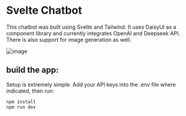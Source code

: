 # Svelte Chatbot

This chatbot was built using Svelte and Tailwind. It uses DaisyUI as a component library and currently integrates OpenAI and Deepseek API. There is also support for image generation as well.

![image](https://github.com/user-attachments/assets/cedc19e9-9892-4b4e-baff-0dc92797becf)


## build the app: 
Setup is extremely simple. Add your API keys into the .env file where indicated, then run:
```
npm install
npm run dev
```
